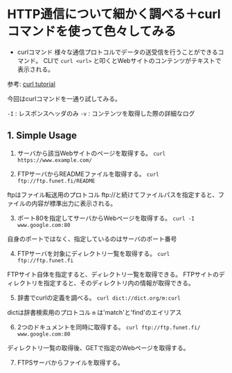 # HTTP通信について細かく調べる＋curlコマンドを使って色々してみる
* curlコマンド
様々な通信プロトコルでデータの送受信を行うことができるコマンド。
CLIで `curl <url>` と叩くとWebサイトのコンテンツがテキストで表示される。

参考: [curl tutorial](https://github.com/curl/curl/blob/master/docs/MANUAL.md)

今回はcurlコマンドを一通り試してみる。

`-I` : レスポンスヘッダのみ
`-v` : コンテンツを取得した際の詳細なログ

## 1. Simple Usage

1. サーバから該当Webサイトのページを取得する。
 `curl https://www.example.com/`

2. FTPサーバからREADMEファイルを取得する。
 `curl ftp://ftp.funet.fi/README`

ftpはファイル転送用のプロトコル
ftp://と続けてファイルパスを指定すると、ファイルの内容が標準出力に表示される。

3. ポート80を指定してサーバからWebページを取得する。
 `curl -I www.google.com:80`

自身のポートではなく、指定しているのはサーバのポート番号

4. FTPサーバを対象にディレクトリ一覧を取得する。
 `curl ftp://ftp.funet.fi`

FTPサイト自体を指定すると、ディレクトリ一覧を取得できる。
FTPサイトのディレクトリを指定すると、そのディレクトリ内の情報が取得できる。

5. 辞書でcurlの定義を調べる。
 `curl dict://dict.org/m:curl`

dictは辞書検索用のプロトコル
`m` は'match'と'find'のエイリアス

6. 2つのドキュメントを同時に取得する。
 `curl ftp://ftp.funet.fi/ www.google.com:80`

ディレクトリ一覧の取得後、GETで指定のWebページを取得する。

7. FTPSサーバからファイルを取得する。
